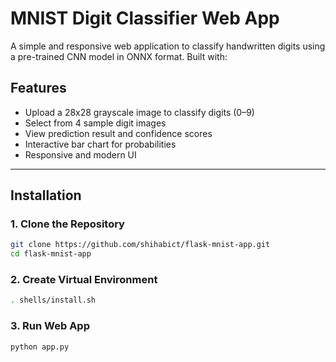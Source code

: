 # MNIST Digit Classifier Web App

A simple and responsive web application to classify handwritten digits using a pre-trained CNN model in ONNX format. Built with:

## Features

- Upload a 28x28 grayscale image to classify digits (0–9)
- Select from 4 sample digit images
- View prediction result and confidence scores
- Interactive bar chart for probabilities
- Responsive and modern UI
---

##  Installation

### 1. Clone the Repository

```bash
git clone https://github.com/shihabict/flask-mnist-app.git
cd flask-mnist-app
```
### 2.  Create Virtual Environment
```bash
. shells/install.sh
```
### 3. Run Web App
```bash
python app.py
```
